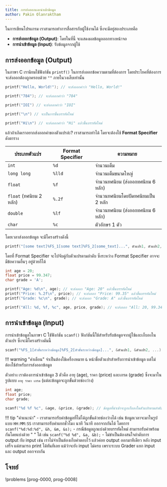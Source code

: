 ```yaml
---
title: การส่งออกและนำเข้าข้อมูล
author: Pakin Olanraktham
---
```


ในการเขียนโปรแกรม เราสามารถทำการสื่อสารกับผู้ใช้งานได้ ซึ่งจะมีอยู่สองประเภทคือ

- **การส่งออกข้อมูล (Output)**: โดยในที่นี้ จะแสดงผลข้อมูลออกทางหน้าจอ
- **การนำเข้าข้อมูล (Input)**: รับข้อมูลจากผู้ใช้

## การส่งออกข้อมูล (Output)

ในภาษา C เรานิยมใช้ฟังก์ชัน `printf()` ในการส่งออกข้อความตามที่ต้องการ โดยประโยคที่ต้องการจะส่งออกต้องถูกครอบด้วย `""` ภายในวงเล็บเท่านั้น

```c
printf("Hello, World!"); // จะส่งออกคำว่า "Hello, World!"

printf("784"); // จะส่งออกคำว่า "784"

printf("IOI") // จะส่งออกคำว่า "IOI"

printf("\n") // จะเป็นการขึ้นบรรทัดใหม่

printf("Hi\n") // จะส่งออกคำว่า "Hi" แล้วขึ้นบรรทัดใหม่
```

แล้วถ้าเกิดเราอยากส่งออกค่าของตัวแปรล่ะ? เราสามารถทำได้ โดยจะต้องใช้ **Format Specifier** ดังตาราง

| ประเภทตัวแปร            | Format Specifier | ความหมาย           |
| ----------------------- | ---------------- | ------------------ |
| `int`                   | `%d`             | จำนวนเต็ม          |
| `long long`             | `%lld`           | จำนวนเต็มขนาดใหญ่  |
| `float`                 | `%f`             | จำนวนทศนิยม (ส่งออกทศนิยม 6 หลัก)       |
| `float` (ทศนิยม 2 หลัก) | `%.2f`           | จำนวนทศนิยมโดยปัดทศนิยมเป็น 2 หลัก |
| `double`                | `%lf`            | จำนวนทศนิยม (ส่งออกทศนิยม 6 หลัก)       |
| `char`                  | `%c`             | ตัวอักษร 1 ตัว     |

โดยเวลาส่งออกข้อมูล จะมีโครงสร้างดังนี้

```c
printf("[some text]%FS_1[some text]%FS_2[some_text]...", ตัวแปร1, ตัวแปร2, ...);
```

โดยที่ Format Specifier จะไปจับคู่กับตัวแปรตามลำดับ ซึ่งระหว่าง Format Specifier อาจจะมีข้อความอื่นๆ อยู่ด้วยก็ได้

```c
int age = 20;
float price = 99.347;
char grade = 'A';

printf("Age: %d\n", age); // จะส่งออก "Age: 20" แล้วขึ้นบรรทัดใหม่
printf("Price: %.2f\n", price); // จะส่งออก "Price: 99.35" แล้วขึ้นบรรทัดใหม่
printf("Grade: %c\n", grade); // จะส่งออก "Grade: A" แล้วขึ้นบรรทัดใหม่

printf("All: %d, %f, %c", age, price, grade); // จะส่งออก "All: 20, 99.347000, A"
```

## การนำเข้าข้อมูล (Input)

การนำเข้าข้อมูลในภาษา C ใช้ฟังก์ชัน `scanf()` ฟังก์ชันนี้ใช้สำหรับรับข้อมูลจากผู้ใช้และเก็บลงในตัวแปร ซึ่งจะมีโครงสร้างดันนี้

```c
scanf("%FS_1[ตัวขั้นระหว่างข้อมูล]%FS_2[ตัวขั้นระหว่างข้อมูล]...", &ตัวแปร1, &ตัวแปร2, ...);
```

!!! warning "คำเตือน"
    จำเป็นต้องใช้เครื่องหมาย `&` หน้าชื่อตัวแปรสำหรับการนำเข้าข้อมูล แต่ไม่ต้องใช้สำหรับการส่งออกข้อมูล

ตัวอย่าง
เราต้องการนำเข้าข้อมูล 3 ตัวคือ อายุ (age), ราคา (price) และเกรด (grade) ซึ่งจะมาในรูปแบบ `อายุ ราคา เกรด` (แต่ละข้อมูลจะถูกขั้นด้วยช่องว่าง)

```c
int age;
float price;
char grade;

scanf("%d %f %c", &age, &price, &grade); // ข้อมูลที่นำเข้าจะถูกเก็บลงในตัวแปรตามลำดับ
```

!!! tip "คำแนะนำ"
    - เราสามารถรับค่าข้อมูลที่ไม่ได้ถูกขั้นด้วยช่องว่างได้ เช่น ข้อมูลเวลาจะมาในรูปแบบ `HH:MM:SS` เราสามารถรับค่าแยกชั่วโมง นาที วินาที ออกจากกันได้ โดยการ `scanf("%d:%d:%d", &h, &m, &s);`
    - กรณีข้อมูลถูกแบ่งด้วยบรรทัดใหม่ สามารถรับค่าพร้อมกันโดยแบ่งด้วย " " ได้ เช่น `scanf("%d %d", &a, &b);`
    - ไม่ขำเป็นต้องสนใจลำดับการ output กับ input เช่น เราไม่จำเป็นต้องเก็บคำตอบไว้ แล้วค่อย output ออกมาทีเดียว หลัง input เสร็จ แต่สามารถ print ได้ทันทีเลย แม้ว่าจะยัง input ไม่ครบ เพราะระบบ Grader แยก input และ output ออกจากกัน

## โจทย์

!problems [prog-0000, prog-0008]
